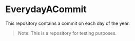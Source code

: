 # EverydayACommit

This repository contains a commit on each day of the year. 


> Note: This is a repository for testing purposes.